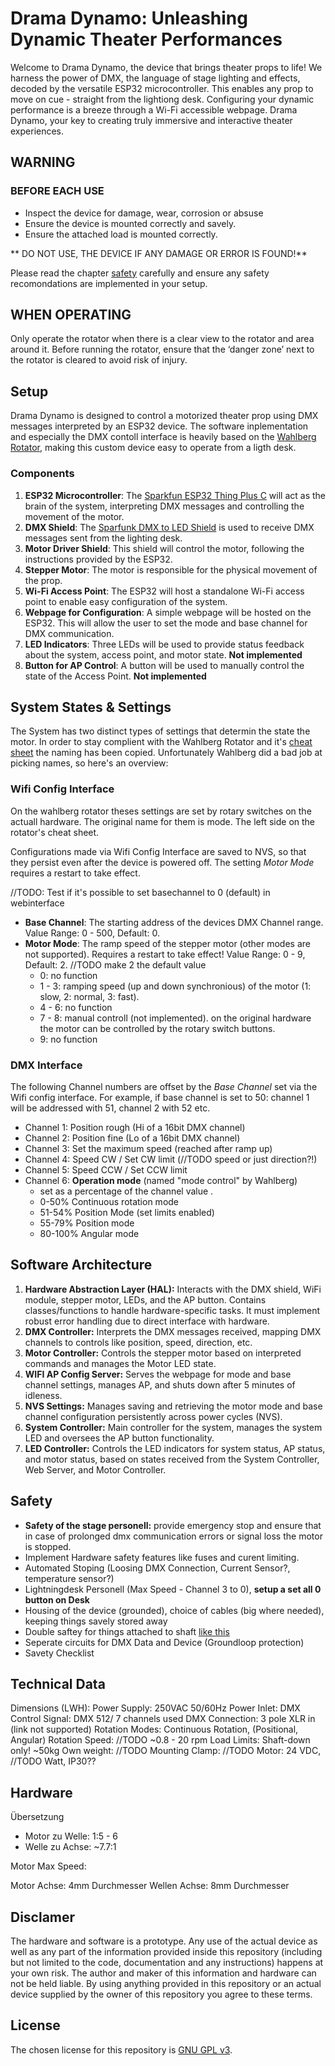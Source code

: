 # Drama Dynamo: Unleashing Dynamic Theater Performances

Welcome to Drama Dynamo, the device that brings theater props to life! We harness the power of DMX, the language of stage lighting and effects, decoded by the versatile ESP32 microcontroller. This enables any prop to move on cue - straight from the lightiong desk. Configuring your dynamic performance is a breeze through a Wi-Fi accessible webpage. Drama Dynamo, your key to creating truly immersive and interactive theater experiences.

## WARNING

### BEFORE EACH USE

- Inspect the device for damage, wear, corrosion or absuse
- Ensure the device is mounted correctly and savely.
- Ensure the attached load is mounted correctly.

** DO NOT USE, THE DEVICE IF ANY DAMAGE OR ERROR IS FOUND!**

Please read the chapter [safety]() carefully and ensure any safety recomondations are implemented in your setup.

## WHEN OPERATING

Only operate the rotator when there is a clear view to the rotator and area around it.
Before running the rotator, ensure that the ‘danger zone’ next to the rotator is cleared to avoid risk of injury.


## Setup

Drama Dynamo is designed to control a motorized theater prop using DMX messages interpreted by an ESP32 device. The software inplementation and especially the DMX contoll interface is heavily based on the [Wahlberg Rotator](https://wahlberg.dk/products/dmx-rotators/dmx-rotator.), making this custom device easy to operate from a ligth desk.

### Components

1. **ESP32 Microcontroller**: The [Sparkfun ESP32 Thing Plus C]() will act as the brain of the system, interpreting DMX messages and controlling the movement of the motor.
2. **DMX Shield**: The [Sparfunk DMX to LED Shield]() is used to receive DMX messages sent from the lighting desk.
3. **Motor Driver Shield**: This shield will control the motor, following the instructions provided by the ESP32.
4. **Stepper Motor**: The motor is responsible for the physical movement of the prop.
5. **Wi-Fi Access Point**: The ESP32 will host a standalone Wi-Fi access point to enable easy configuration of the system.
6. **Webpage for Configuration**: A simple webpage will be hosted on the ESP32. This will allow the user to set the mode and base channel for DMX communication.
7. **LED Indicators**: Three LEDs will be used to provide status feedback about the system, access point, and motor state. **Not implemented**
8. **Button for AP Control**: A button will be used to manually control the state of the Access Point. **Not implemented**

## System States & Settings

The System has two distinct types of settings that determin the state the motor. In order to stay complient with the Wahlberg Rotator and it's [cheat sheet](https://wahlberg.dk/media/1186/281806004_rotator_cheat-sheet_a5.pdf) the naming has been copied. Unfortunately Wahlberg did a bad job at picking names, so here's an overview:

### Wifi Config Interface

On the wahlberg rotator theses settings are set by rotary switches on the actuall hardware. The original name for them is mode. The left side on the rotator's cheat sheet.

Configurations made via Wifi Config Interface are saved to NVS, so that they persist even after the device is powered off. The setting *Motor Mode* requires a restart to take effect.

//TODO: Test if it's possible to set basechannel to 0 (default) in webinterface
- **Base Channel**: The starting address of the devices DMX Channel range. Value Range: 0 - 500, Default: 0.
- **Motor Mode**: The ramp speed of the stepper motor (other modes are not supported). Requires a restart to take effect! Value Range: 0 - 9, Default: 2. //TODO make 2 the default value
    - 0: no function
    - 1 - 3: ramping speed (up and down synchronious) of the motor (1: slow, 2: normal, 3: fast).
    - 4 - 6: no function
    - 7 - 8: manual controll (not implemented). on the original hardware the motor can be controlled by the rotary switch buttons. 
    - 9: no function

### DMX Interface

The following Channel numbers are offset by the *Base Channel* set via the Wifi config interface. For example, if base channel is set to 50: channel 1 will be addressed with 51, channel 2 with 52 etc.

- Channel 1: Position rough (Hi of a 16bit DMX channel)
- Channel 2: Position fine (Lo of a 16bit DMX channel)
- Channel 3: Set the maximum speed (reached after ramp up)
- Channel 4: Speed CW / Set CW limit (//TODO speed or just direction?!)
- Channel 5: Speed CCW / Set CCW limit
- Channel 6: **Operation mode** (named "mode control" by Wahlberg)
    - set as a percentage of the channel value .
    - 0-50% Continuous rotation mode
    - 51-54% Position Mode (set limits enabled)
    - 55-79% Position mode
    - 80-100% Angular mode

## Software Architecture

1. **Hardware Abstraction Layer (HAL):** Interacts with the DMX shield, WiFi module, stepper motor, LEDs, and the AP button. Contains classes/functions to handle hardware-specific tasks. It must implement robust error handling due to direct interface with hardware.
2. **DMX Controller:** Interprets the DMX messages received, mapping DMX channels to controls like position, speed, direction, etc.
3. **Motor Controller:** Controls the stepper motor based on interpreted commands and manages the Motor LED state.
4. **WIFI AP Config Server:** Serves the webpage for mode and base channel settings, manages AP, and shuts down after 5 minutes of idleness.
5. **NVS Settings:** Manages saving and retrieving the motor mode and base channel configuration persistently across power cycles (NVS).
6. **System Controller:** Main controller for the system, manages the system LED and oversees the AP button functionality.
7. **LED Controller:** Controls the LED indicators for system status, AP status, and motor status, based on states received from the System Controller, Web Server, and Motor Controller.

## Safety 

- **Safety of the stage personell:** provide emergency stop and ensure that in case of prolonged dmx communication errors or signal loss the motor is stopped. 
- Implement Hardware safety features like fuses and curent limiting.
- Automated Stoping (Loosing DMX Connection, Current Sensor?, temperature sensor?)
- Lightningdesk Personell (Max Speed - Channel 3 to 0), **setup a set all 0 button on Desk**
- Housing of the device (grounded), choice of cables (big where needed), keeping things savely stored away
- Double saftey for things attached to shaft [like this](https://images.app.goo.gl/RfDvGF1uAmsQuWuMA)
- Seperate circuits for DMX Data and Device (Groundloop protection)
- Savety Checklist


## Technical Data

Dimensions (LWH): 
Power Supply:  250VAC 50/60Hz
Power Inlet:
DMX Control Signal: DMX 512/ 7 channels used
DMX Connection: 3 pole XLR in (link not supported)
Rotation Modes: Continuous Rotation, (Positional, Angular)
Rotation Speed: //TODO ~0.8 - 20 rpm
Load Limits: Shaft-down only! ~50kg
Own weight: //TODO
Mounting Clamp: //TODO
Motor: 24 VDC, //TODO Watt, IP30??





## Hardware

Übersetzung
- Motor zu Welle: 1:5 - 6
- Welle zu Achse: ~7.7:1

Motor Max Speed: 


Motor Achse: 4mm Durchmesser
Wellen Achse: 8mm Durchmesser


## Disclamer

The hardware and software is a prototype. Any use of the actual device as well as any part of the information provided inside this repository (including but not limited to the code, documentation and any instructions) happens at your own risk. The author and maker of this information and hardware can not be held liable. By using anything provided in this repository or an actual device supplied by the owner of this repository you agree to these terms.

## License

The chosen license for this repository is [GNU GPL v3](https://www.gnu.org/licenses/gpl-3.0.html).


